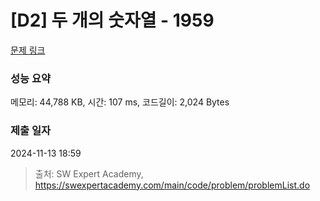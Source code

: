 # [D2] 두 개의 숫자열 - 1959 

[문제 링크](https://swexpertacademy.com/main/code/problem/problemDetail.do?contestProbId=AV5PpoFaAS4DFAUq) 

### 성능 요약

메모리: 44,788 KB, 시간: 107 ms, 코드길이: 2,024 Bytes

### 제출 일자

2024-11-13 18:59



> 출처: SW Expert Academy, https://swexpertacademy.com/main/code/problem/problemList.do